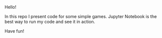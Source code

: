 Hello!

In this repo I present code for some simple games. Jupyter Notebook is the best way to run my code and see it in action.

Have fun!
